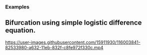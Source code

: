 ### Examples

## Bifurcation using simple logistic difference equation.
https://user-images.githubusercontent.com/15911930/116003841-82533980-a632-11eb-832f-c8fe972f330c.mp4
